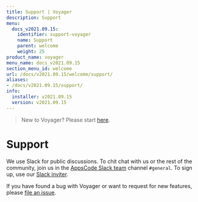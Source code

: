 ```yaml
---
title: Support | Voyager
description: Support
menu:
  docs_v2021.09.15:
    identifier: support-voyager
    name: Support
    parent: welcome
    weight: 25
product_name: voyager
menu_name: docs_v2021.09.15
section_menu_id: welcome
url: /docs/v2021.09.15/welcome/support/
aliases:
- /docs/v2021.09.15/support/
info:
  installer: v2021.09.15
  version: v2021.09.15
---
```


> New to Voyager? Please start [here](/docs/v2021.09.15/concepts/overview).

# Support

We use Slack for public discussions. To chit chat with us or the rest of the community, join us in the [AppsCode Slack team](https://appscode.slack.com/messages/C0XQFLGRM/details/) channel `#general`. To sign up, use our [Slack inviter](https://slack.appscode.com/).

If you have found a bug with Voyager or want to request for new features, please [file an issue](https://github.com/voyagermesh/voyager/issues/new).
